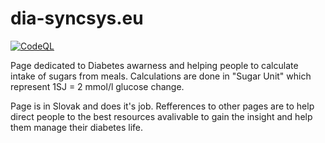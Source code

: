 # dia-syncsys.eu
[![CodeQL](https://github.com/nefray/dia-syncsys.eu/actions/workflows/codeql-analysis.yml/badge.svg?branch=main)](https://github.com/nefray/dia-syncsys.eu/actions/workflows/codeql-analysis.yml)

Page dedicated to Diabetes awarness and helping people to calculate intake of sugars from meals. 
Calculations are done in "Sugar Unit" which represent 1SJ = 2 mmol/l glucose change. 

Page is in Slovak and does it's job. 
Refferences to other pages are to help direct people to the best resources avalivable to gain the insight and help them manage their diabetes life.
